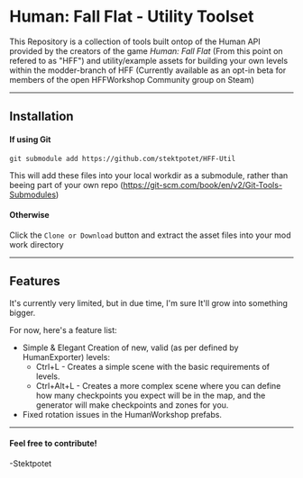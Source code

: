 # Human: Fall Flat - Utility Toolset

This Repository is a collection of tools built ontop of the Human API provided by the creators of the game _Human: Fall Flat_ (From this point on refered to as "HFF") and utility/example assets for building your own levels within the modder-branch of HFF (Currently available as an opt-in beta for members of the open HFFWorkshop Community group on Steam)

---

## Installation

#### If using Git

`git submodule add https://github.com/stektpotet/HFF-Util `

This will add these files into your local workdir as a submodule, rather than beeing part of your own repo
(https://git-scm.com/book/en/v2/Git-Tools-Submodules)

#### Otherwise

Click the `Clone or Download` button and extract the asset files into your mod work directory

---

## Features

It's currently very limited, but in due time, I'm sure It'll grow into something bigger.

For now, here's a feature list:

* Simple & Elegant Creation of new, valid (as per defined by HumanExporter) levels:
  * Ctrl+L - Creates a simple scene with the basic requirements of levels.
  * Ctrl+Alt+L - Creates a more complex scene where you can define how many checkpoints you expect will be in the map, and the generator will make checkpoints and zones for you.
* Fixed rotation issues in the HumanWorkshop prefabs.

---

#### Feel free to contribute!

-Stektpotet
